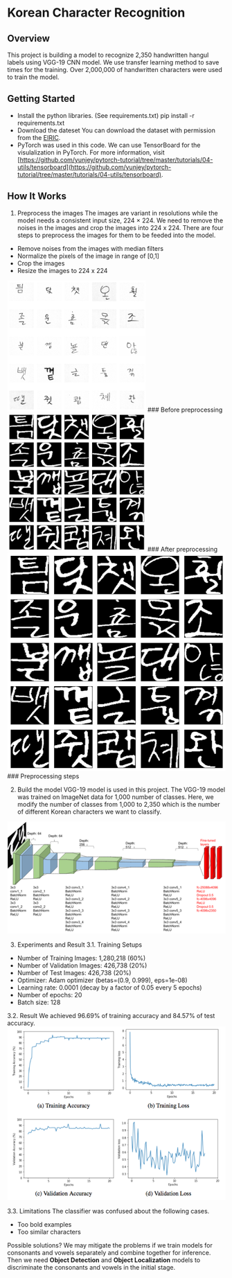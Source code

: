 Korean Character Recognition
==============================
## Overview
This project is building a model to recognize 2,350 handwritten hangul labels using VGG-19 CNN model. We use transfer learning method to save times for the training.
Over 2,000,000 of handwritten characters were used to train the model.

## Getting Started
* Install the python libraries. (See requirements.txt)
	pip install -r requirements.txt
* Download the dateset
	You can download the dataset with permission from the [EIRIC](https://www.eiric.or.kr/special/special.php#).
* PyTorch was used in this code. We can use TensorBoard for the visulalization in PyTorch. For more information, visit [https://github.com/yunjey/pytorch-tutorial/tree/master/tutorials/04-utils/tensorboard](https://github.com/yunjey/pytorch-tutorial/tree/master/tutorials/04-utils/tensorboard).

## How It Works
1. Preprocess the images
The images are variant in resolutions while the model needs a consistent input size, 224 × 224. We need to remove the noises in the images and crop the images into 224 x 224. There are four steps to preprocess the images for them to be feeded into the model.

* Remove noises from the images with median filters
* Normalize the pixels of the image in range of [0,1]
* Crop the images
* Resize the images to 224 x 224

<img src='pics/rawimages.png' width=320>
### Before preprocessing
<img src='pics/preprocessed.png' width=320>
### After preprocessing
<img src='pics/preprocessed.png' width=640>
### Preprocessing steps

2. Build the model
VGG-19 model is used in this project. The VGG-19 model was trained on ImageNet data for 1,000 number of classes. Here, we modify the number of classes from 1,000 to 2,350 which is the number of different Korean characters we want to classify.
<img src='pics/vgg19arch.png' width=640>

3. Experiments and Result
3.1. Training Setups
* Number of Training Images: 1,280,218 (60%)
* Number of Validation Images: 426,738 (20%)
* Number of Test Images: 426,738 (20%)
* Optimizer: Adam optimizer (betas=(0.9, 0.999), eps=1e-08)
* Learning rate: 0.0001 (decay by a factor of 0.05 every 5 epochs)
* Number of epochs: 20
* Batch size: 128

3.2. Result
We achieved 96.69% of training accuracy and 84.57% of test accuracy.
<img src='pics/figures.png' width=640>

3.3. Limitations
The classifier was confused about the following cases.
* Too bold examples
* Too similar characters

Possible solutions?
We may mitigate the problems if we train models for consonants and vowels separately and combine together for inference.
Then we need **Object Detection** and **Object Localization** models to discriminate the consonants and vowels in the initial stage.
